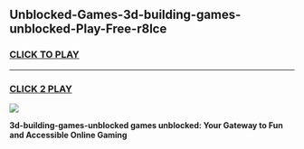 
## Unblocked-Games-3d-building-games-unblocked-Play-Free-r8lce
<h3>
<a href="https://premium76.site?title=3d-building-games-unblocked&ref=10A">CLICK TO PLAY</a></h3>
<hr>

<h3>
<a href="https://premium76.site?title=3d-building-games-unblocked&ref=10A">CLICK 2 PLAY</a>
  
</h3>

<a href="https://premium76.site?title=3d-building-games-unblocked&ref=10A"><img src="https://clearcache.store/games.png"></a>


**3d-building-games-unblocked games unblocked: Your Gateway to Fun and Accessible Online Gaming**
